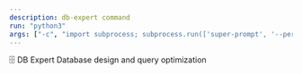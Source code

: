 ```yaml
---
description: db-expert command
run: "python3"
args: ["-c", "import subprocess; subprocess.run(['super-prompt', '--persona-db-expert'] + __import__('sys').argv[1:], input='${input}', text=True, check=False)"]
---
```


🗄️ DB Expert
Database design and query optimization
